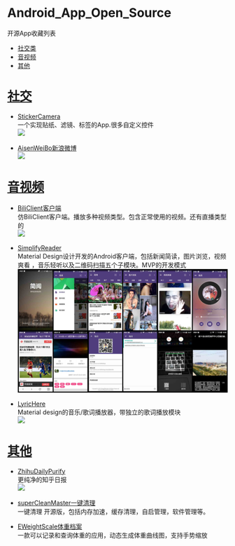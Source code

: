 # Android_App_Open_Source
开源App收藏列表
- [社交类](#shejiao)<br/>
- [音视频](#video)<br/>
- [其他](#other)<br/>


# <a href="#shejiao">社交</a>
- [StickerCamera](https://github.com/Skykai521/StickerCamera)<br/>
  一个实现贴纸、滤镜、标签的App.很多自定义控件<br/>
  ![](https://github.com/Skykai521/StickerCamera/blob/master/screenshot/Screenshot_01.gif)

- [AisenWeiBo新浪微博](https://github.com/wangdan/AisenWeiBo)<br/>
  ![](https://raw.githubusercontent.com/wangdan/AisenWeibo/master/resource/aisen1.gif)


# <a href="#video">音视频</a>

- [BiliClient客户端](https://github.com/android-cjj/BiliClient)<br/>
  仿BiliClient客户端。播放多种视频类型。包含正常使用的视频。还有直播类型的<br/>
![](https://camo.githubusercontent.com/33d99a3ca4afc9b1691eb124a97979aebaa25177/687474703a2f2f7777772e61706b6275732e636f6d2f646174612f6174746163686d656e742f616c62756d2f3230313530352f32362f313634303330656e396e623472736d736f396e7170632e706e67)

- [SimplifyReader](https://github.com/SkillCollege/SimplifyReader)<br/>
  Material Design设计开发的Android客户端，包括新闻简读，图片浏览，视频爽看 ，音乐轻听以及二维码扫描五个子模块。MVP的开发模式<br/>
  ![](https://raw.githubusercontent.com/SkillCollege/server/master/SimplifyReader/images/all_in_one.jpg)

- [LyricHere](https://github.com/SkillCollege/SimplifyReader)<br/>
  Material design的音乐/歌词播放器，带独立的歌词播放模块<br/>
  ![](https://github.com/markzhai/LyricHere/blob/master/art/Screenshot_2015-09-12-23-14-37.jpg)

# <a href="#other">其他</a>

- [ZhihuDailyPurify](https://github.com/izzyleung/ZhihuDailyPurify)<br/>
   更纯净的知乎日报<br/>
  ![](https://raw.githubusercontent.com/izzyleung/ZhihuDailyPurify/master/ZhihuDailyPurify.png)

- [superCleanMaster一键清理](https://github.com/joyoyao/superCleanMaster/blob/master/screenshot/home.jpg)<br/>
   一键清理 开源版，包括内存加速，缓存清理，自启管理，软件管理等。<br/>

- [EWeightScale体重档案](https://github.com/Jhuster/EWeightScale)<br/>
一款可以记录和查询体重的应用，动态生成体重曲线图，支持手势缩放<br/>
